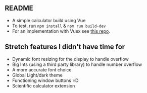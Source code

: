 ## README
- A simple calculator build using Vue
- To test, run `npm install` & `npm run build-dev`
- For an implementation with Vuex see [this repo](https://github.com/ramraphael/calculator-vue-vuex).

## Stretch features I didn't have time for
- Dynamic font resizing for the display to handle overflow
- Big Ints (using a third party library) to handle number overflow
- A more accurate font choice
- Global Light/dark theme
- Functioning window buttons =D
- Scientific calculator extension